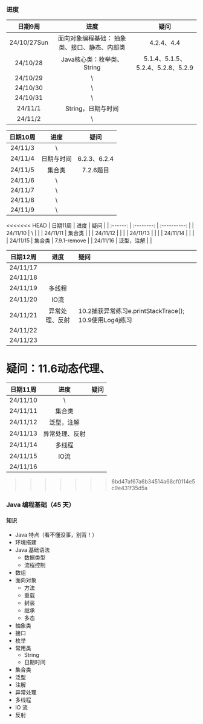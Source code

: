 ### 进度

|   日期9周   |                      进度                      |               疑问                |
| :---------: | :--------------------------------------------: | :-------------------------------: |
| 24/10/27Sun | 面向对象编程基础：  抽象类、接口、静态、内部类 |            4.2.4、4.4             |
|  24/10/28   |           Java核心类：枚举类、String           | 5.1.4、5.1.5、5.2.4、5.2.8、5.2.9 |
|  24/10/29   |                       \                        |                                   |
|  24/10/30   |                       \                        |                                   |
|  24/10/31   |                       \                        |                                   |
|   24/11/1   |               String，日期与时间               |                                   |
|   24/11/2   |                       \                        |                                   |

| 日期10周 |    进度    |     疑问     |
| :------: | :--------: | :----------: |
| 24/11/3  |     \      |              |
| 24/11/4  | 日期与时间 | 6.2.3、6.2.4 |
| 24/11/5  |   集合类   |  7.2.6题目   |
| 24/11/6  |     \      |              |
| 24/11/7  |     \      |              |
| 24/11/8  |     \      |              |
| 24/11/9  |     \      |              |

<<<<<<< HEAD
| 日期11周 |    进度    |     疑问     |
| :------: | :--------: | :----------: |
| 24/11/10 |     \      |              |
| 24/11/11 |   集合类   |              |
| 24/11/12 |            |              |
| 24/11/13 |            |              |
| 24/11/14 |            |              |
| 24/11/15 |   集合类   | 7.9.1-remove |
| 24/11/16 | 泛型，注解 |              |

| 日期12周 |      进度      | 疑问                                                         |
| :------: | :------------: | :----------------------------------------------------------- |
| 24/11/17 |                |                                                              |
| 24/11/18 |                |                                                              |
| 24/11/19 |     多线程     |                                                              |
| 24/11/20 |      IO流      |                                                              |
| 24/11/21 | 异常处理、反射 | 10.2捕获异常练习e.printStackTrace();                  10.9使用Log4j练习 |
| 24/11/22 |                |                                                              |
| 24/11/23 |                |                                                              |

疑问：11.6动态代理、
=======
| 日期11周 |      进度      | 疑问 |
| :------: | :------------: | :--: |
| 24/11/10 |       \        |      |
| 24/11/11 |     集合类     |      |
| 24/11/12 |   泛型，注解   |      |
| 24/11/13 | 异常处理、反射 |      |
| 24/11/14 |     多线程     |      |
| 24/11/15 |      IO流      |      |
| 24/11/16 |                |      |
>>>>>>> 6bd47af67a6b34514a68cf0114e5c9e431f35d5a

### Java 编程基础（45 天）

#### 知识

- Java 特点（看不懂没事，别背！）
- 环境搭建
- Java 基础语法
  - 数据类型
  - 流程控制
- 数组
- 面向对象
  - 方法
  - 重载
  - 封装
  - 继承
  - 多态
- 抽象类
- 接口
- 枚举
- 常用类
  - String
  - 日期时间
- 集合类
- 泛型
- 注解
- 异常处理
- 多线程
- IO 流
- 反射
